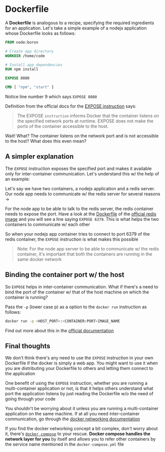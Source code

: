 # Dockerfile

A **Dockerfile** is analogous to a recipe, specifying the required ingredients for an application. Let's take a simple example of a nodejs application whose Dockerfile looks as follows:

```Dockerfile
FROM node:boron

# Create app directory
WORKDIR /home/code

# Install app dependencies
RUN npm install

EXPOSE 8080

CMD [ "npm", "start" ]
```

Notice line number 9 which says `EXPOSE 8080`

Definition from the official docs for the [EXPOSE instruction](https://docs.docker.com/engine/reference/builder/#expose) says:

> The EXPOSE `instruction` informs Docker that the container listens on the specified network ports at runtime. EXPOSE does not make the ports of the container accessible to the host.

Wait! What? The container listens on the network port and is not accessible to the host? What does this even mean?

## A simpler explanation

The `EXPOSE` instruction exposes the specified port and makes it available only for inter-container communication. Let's understand this w/ the help of an example:

Let's say we have two containers, a nodejs application and a redis server. Our node app needs to communicate w/ the redis server for several reasons →

For the node app to be able to talk to the redis server, the redis container needs to expose the port. Have a look at the [Dockerfile](https://github.com/docker-library/redis/blob/ebde981d2737c5a618481f766d253afff13aeb9f/3.2/32bit/Dockerfile#L81) of the [official redis image](https://hub.docker.com/_/redis/) and you will see a line saying `EXPOSE 6379`. This is what helps the two containers to communicate w/ each other

So when your nodejs app container tries to connect to port 6379 of the redis container, the `EXPOSE` instruction is what makes this possible

> Note: For the node app server to be able to communicate w/ the redis container, it's important that both the containers are running in the same docker network

## Binding the container port w/ the host

So `EXPOSE` helps in inter-container communication. What if there's a need to bind the port of the container w/ that of the host machine on which the container is running?

Pass the `-p` (lower case p) as a option to the `docker run` instruction as follows:

```zsh
docker run -p <HOST_PORT>:<CONTAINER:PORT>IMAGE_NAME
```

Find out more about this in the [official documentation](https://docs.docker.com/engine/reference/run/#expose-incoming-ports)

## Final thoughts

We don't think there's any need to use the `EXPOSE` instruction in your own Dockerfile if the docker is simply a web app. You might want to use it when you are distributing your Dockerfile to others and letting them connect to the application

One benefit of using the `EXPOSE` instruction, whether you are running a multi-container application or not, is that it helps others understand what port the application listens by just reading the Dockerfile w/o the need of going through your code

You shouldn't be worrying about it unless you are running a multi-container application on the same machine. If at all you need inter-container communication, go through the [docker networking documentation](https://docs.docker.com/engine/userguide/networking/)

If you find the docker networking concept a bit complex, don't worry about it, there's [`docker compose`](https://docs.docker.com/compose/) to your rescue. **Docker compose handles the network layer for you** by itself and allows you to refer other containers by the service name mentioned in the `docker-compose.yml` file
